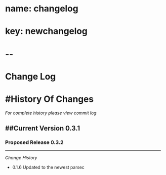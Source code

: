 # name: changelog
# key: newchangelog
# -- 

Change Log
==================


#History Of Changes
=================

*For complete history please view commit log*

##Current Version 0.3.1
--------------------------	


### Proposed Release 0.3.2
----------------------------



*Change History* 

+ 0.1.6
  Updated to the newest parsec
